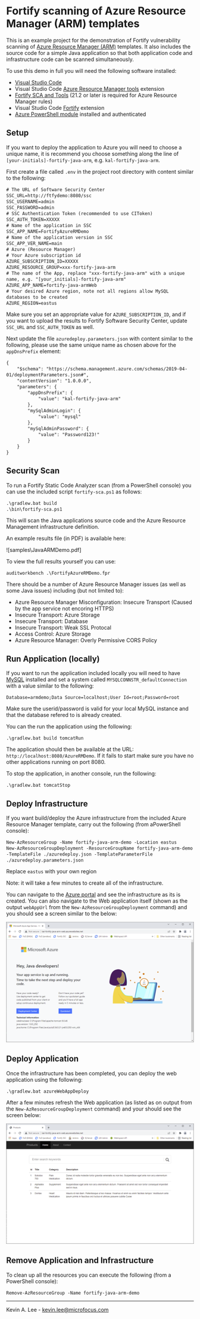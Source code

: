 # Fortify scanning of Azure Resource Manager (ARM) templates

This is an example project for the demonstration of Fortify vulnerability scanning of [Azure Resource Manager (ARM)](https://azure.microsoft.com/en-gb/features/resource-manager/) templates. It also includes the source code for a simple Java application so that both application code and infrastructure code can be scanned simultaneously.

To use this demo in full you will need the following software installed:

* [Visual Studio Code](https://code.visualstudio.com/)
* Visual Studio Code [Azure Resource Manager tools](https://marketplace.visualstudio.com/items?itemName=msazurermtools.azurerm-vscode-tools) extension
* [Fortify SCA and Tools](https://www.microfocus.com/en-us/cyberres/application-security/static-code-analyzer) (21.2 or later is required for Azure Resource Manager rules)
* Visual Studio Code [Fortify](https://marketplace.visualstudio.com/items?itemName=fortifyvsts.fortify-extension-for-vs-code) extension
* [Azure PowerShell module](https://docs.microsoft.com/en-us/powershell/azure/install-az-ps) installed and authenticated

Setup
-----

If you want to deploy the application to Azure you will need to choose a unique name, it is recommend
you choose something along the line of `[your-initials]-fortify-java-arm`, e.g. `kal-fortify-java-arm`.

First create a file called `.env` in the project root directory with content similar to the following:

```
# The URL of Software Security Center
SSC_URL=http://ftfydemo:8080/ssc
SSC_USERNAME=admin
SSC_PASSWORD=admin
# SSC Authentication Token (recommended to use CIToken)
SSC_AUTH_TOKEN=XXXXX
# Name of the application in SSC
SSC_APP_NAME=FortifyAzureRMDemo
# Name of the application version in SSC
SSC_APP_VER_NAME=main
# Azure (Resource Manager)
# Your Azure subscription id
AZURE_SUBSCRIPTION_ID=XXXXX
AZURE_RESOURCE_GROUP=xxx-fortify-java-arm
# The name of the App, replace "xxx-fortify-java-arm" with a unique name, e.g. "[your_initials]-fortify-java-arm"
AZURE_APP_NAME=fortify-java-armWeb
# Your desired Azure region, note not all regions allow MySQL databases to be created
AZURE_REGION=eastus
```

Make sure you set an appropriate value for `AZURE_SUBSCRIPTION_ID`, and if you want to upload the results to Fortify
Software Security Center, update `SSC_URL` and `SSC_AUTH_TOKEN` as well.

Next update the file `azuredeploy.parameters.json` with content similar to the following, please use the same
unique name as chosen above for the `appDnsPrefix` element:

```
{
    "$schema": "https://schema.management.azure.com/schemas/2019-04-01/deploymentParameters.json#",
    "contentVersion": "1.0.0.0",
    "parameters": {
        "appDnsPrefix": {
            "value": "kal-fortify-java-arm"
        },
        "mySqlAdminLogin": {
            "value": "mysql"
        },
        "mySqlAdminPassword": {
            "value": "Password123!"
        }
    }
}
```

Security Scan
-------------

To run a Fortify Static Code Analyzer scan (from a PowerShell console) you can use the included script `fortify-sca.ps1` as follows:

```
.\gradlew.bat build
.\bin\fortify-sca.ps1
```

This will scan the Java applications source code and the Azure Resource Management infrastructure definition.

An example results file  (in PDF) is available here:

![samples\JavaARMDemo.pdf]

To view the full results yourself you can use:

```
auditworkbench .\FortifyAzureRMDemo.fpr
```

There should be a number of Azure Resource Manager issues (as well as some Java issues) including (but not limited to):

- Azure Resource Manager Misconfiguration: Insecure Transport
  (Caused by the app service not encoring HTTPS)
- Insecure Transport: Azure Storage
- Insecure Transport: Database
- Insecure Transport: Weak SSL Protocal
- Access Control: Azure Storage
- Azure Resource Manager: Overly Permissive CORS Policy  

Run Application (locally)
-------------------------

If you want to run the application included locally you will need to have [MySQL](https://www.mysql.com/) installed and set a system
called `MYSQLCONNSTR_defaultConnection` with a value similar to the following:

```
Database=armdemo;Data Source=localhost;User Id=root;Password=root
```

Make sure the userid/password is valid for your local MySQL instance and that the database refered to is already created.

You can the run the application using the following:

```
.\gradlew.bat build tomcatRun
```

The application should then be available at the URL: `http://localhost:8080/AzureRMDemo`. If it fails to start make sure you have
no other applications running on port 8080.

To stop the application, in another console, run the following:

```
.\gradlew.bat tomcatStop
```


Deploy Infrastructure
---------------------

If you want build/deploy the Azure infrastructure from the included Azure Resource Manager template, carry out the following
(from aPowerShell console):    

```
New-AzResourceGroup -Name fortify-java-arm-demo -Location eastus
New-AzResourceGroupDeployment -ResourceGroupName fortify-java-arm-demo -TemplateFile ./azuredeploy.json -TemplateParameterFile ./azuredeploy.parameters.json
```

Replace `eastus` with your own region

Note: it will take a few minutes to create all of the infrastructure.

You can navigate to the [Azure portal](https://portal.azure.com/#home) and see the infrastructure as its is created.
You can also navigate to the Web application itself (shown as the output `webAppUrl` from the `New-AzResourceGroupDeployment` command) 
and you should see a screen similar to the below:

![Screenshot](media/fortify-java-arm-web-blank.png)

Deploy Application
------------------

Once the infrastructure has been completed, you can deploy the web application using the following:

```
.\gradlew.bat azureWebAppDeploy
```

After a few minutes refresh the Web application (as listed as on output from the `New-AzResourceGroupDeployment` command) and your should see the screen below:

![Screenshot](media/fortify-java-arm-web-deployed.png)

Remove Application and Infrastructure
-------------------------------------

To clean up all the resources you can execute the following (from a PowerShell console):

```
Remove-AzResourceGroup -Name fortify-java-arm-demo
```

---

Kevin A. Lee - kevin.lee@microfocus.com
